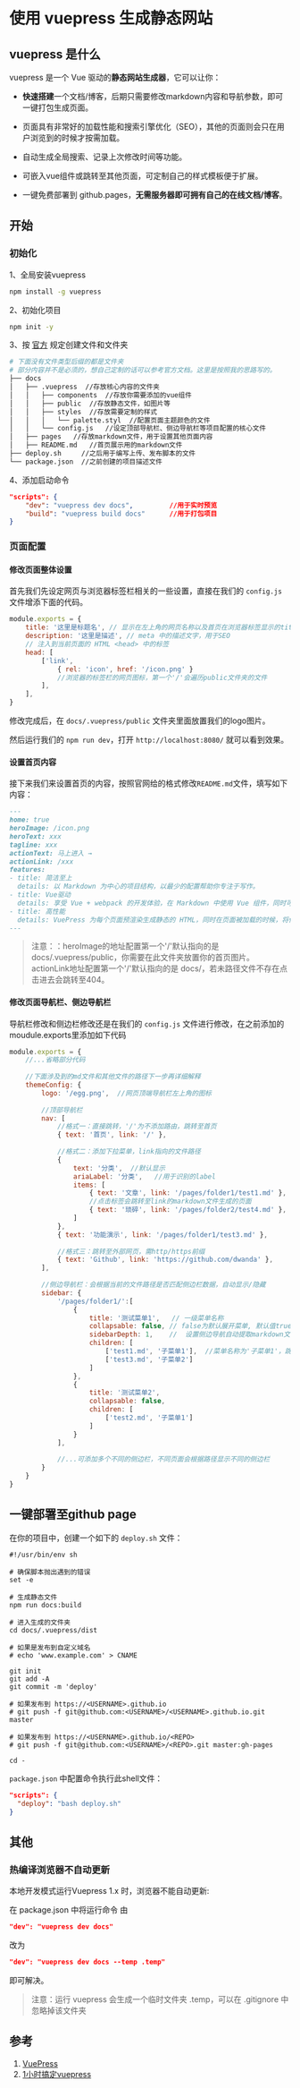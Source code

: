 # 使用 vuepress 生成静态网站

## vuepress 是什么

vuepress 是一个 Vue 驱动的**静态网站生成器**，它可以让你：

+ **快速搭建**一个文档/博客，后期只需要修改markdown内容和导航参数，即可一键打包生成页面。

+ 页面具有非常好的加载性能和搜索引擎优化（SEO），其他的页面则会只在用户浏览到的时候才按需加载。

+ 自动生成全局搜索、记录上次修改时间等功能。

+ 可嵌入vue组件或跳转至其他页面，可定制自己的样式模板便于扩展。

+ 一键免费部署到 github.pages，**无需服务器即可拥有自己的在线文档/博客**。



## 开始

### 初始化

1、全局安装vuepress

```bash
npm install -g vuepress
```

2、初始化项目

```bash
npm init -y
```

3、按 [官方](https://vuepress.vuejs.org/zh/guide/directory-structure.html) 规定创建文件和文件夹

```bash
# 下面没有文件类型后缀的都是文件夹
# 部分内容并不是必须的，想自己定制的话可以参考官方文档。这里是按照我的思路写的。
├── docs
│   ├── .vuepress  //存放核心内容的文件夹
│   │   ├── components  //存放你需要添加的vue组件
│   │   ├── public  //存放静态文件，如图片等
│   │   ├── styles  //存放需要定制的样式
│   │   │   └── palette.styl  //配置页面主题颜色的文件
│   │   └── config.js   //设定顶部导航栏、侧边导航栏等项目配置的核心文件
│   ├── pages   //存放markdown文件，用于设置其他页面内容
│   ├── README.md   //首页展示用的markdown文件
├── deploy.sh     //之后用于编写上传、发布脚本的文件
└── package.json  //之前创建的项目描述文件
```

4、添加启动命令

```json
"scripts": {
    "dev": "vuepress dev docs",         //用于实时预览
    "build": "vuepress build docs"      //用于打包项目
}
```



### 页面配置

#### 修改页面整体设置

首先我们先设定网页与浏览器标签栏相关的一些设置，直接在我们的 `config.js` 文件增添下面的代码。

```js
module.exports = {
    title: '这里是标题名', // 显示在左上角的网页名称以及首页在浏览器标签显示的title名称
    description: '这里是描述', // meta 中的描述文字，用于SEO
    // 注入到当前页面的 HTML <head> 中的标签
    head: [
        ['link', 
            { rel: 'icon', href: '/icon.png' }
            //浏览器的标签栏的网页图标，第一个'/'会遍历public文件夹的文件
        ],  
    ],
}
```

修改完成后，在 `docs/.vuepress/public` 文件夹里面放置我们的logo图片。

然后运行我们的 `npm run dev`，打开 `http://localhost:8080/` 就可以看到效果。

#### 设置首页内容

接下来我们来设置首页的内容，按照官网给的格式修改`README.md`文件，填写如下内容：

```markdown
---
home: true
heroImage: /icon.png
heroText: xxx
tagline: xxx
actionText: 马上进入 →
actionLink: /xxx
features:
- title: 简洁至上
  details: 以 Markdown 为中心的项目结构，以最少的配置帮助你专注于写作。
- title: Vue驱动
  details: 享受 Vue + webpack 的开发体验，在 Markdown 中使用 Vue 组件，同时可以使用 Vue 来开发自定义主题。
- title: 高性能
  details: VuePress 为每个页面预渲染生成静态的 HTML，同时在页面被加载的时候，将作为 SPA 运行。
---
```

> 注意：：heroImage的地址配置第一个'/'默认指向的是 docs/.vuepress/public，你需要在此文件夹放置你的首页图片。 actionLink地址配置第一个'/'默认指向的是 docs/，若未路径文件不存在点击进去会跳转至404。

#### 修改页面导航栏、侧边导航栏

导航栏修改和侧边栏修改还是在我们的 `config.js` 文件进行修改，在之前添加的moudule.exports里添加如下代码

```js
module.exports = {
    //...省略部分代码
    
    //下面涉及到的md文件和其他文件的路径下一步再详细解释
    themeConfig: {
        logo: '/egg.png',  //网页顶端导航栏左上角的图标
        
        //顶部导航栏
        nav: [           
            //格式一：直接跳转，'/'为不添加路由，跳转至首页
            { text: '首页', link: '/' },    
            
            //格式二：添加下拉菜单，link指向的文件路径
            {
                text: '分类',  //默认显示        
                ariaLabel: '分类',   //用于识别的label
                items: [
                    { text: '文章', link: '/pages/folder1/test1.md' },  
                    //点击标签会跳转至link的markdown文件生成的页面
                    { text: '琐碎', link: '/pages/folder2/test4.md' },
                ]
            },
            { text: '功能演示', link: '/pages/folder1/test3.md' },
            
            //格式三：跳转至外部网页，需http/https前缀
            { text: 'Github', link: 'https://github.com/dwanda' },
        ],
        
        //侧边导航栏：会根据当前的文件路径是否匹配侧边栏数据，自动显示/隐藏
        sidebar: {
            '/pages/folder1/':[         
                {
                    title: '测试菜单1',   // 一级菜单名称
                    collapsable: false, // false为默认展开菜单, 默认值true是折叠,
                    sidebarDepth: 1,    //  设置侧边导航自动提取markdown文件标题的层级，默认1为h2层级
                    children: [
                        ['test1.md', '子菜单1'],  //菜单名称为'子菜单1'，跳转至/pages/folder1/test1.md
                        ['test3.md', '子菜单2']
                    ]
                },
                {
                    title: '测试菜单2',
                    collapsable: false, 
                    children: [
                        ['test2.md', '子菜单1']
                    ]
                }
            ],
            
            //...可添加多个不同的侧边栏，不同页面会根据路径显示不同的侧边栏
        }
    }
}
```



## 一键部署至github page

在你的项目中，创建一个如下的 `deploy.sh` 文件：

```shell
#!/usr/bin/env sh

# 确保脚本抛出遇到的错误
set -e

# 生成静态文件
npm run docs:build

# 进入生成的文件夹
cd docs/.vuepress/dist

# 如果是发布到自定义域名
# echo 'www.example.com' > CNAME

git init
git add -A
git commit -m 'deploy'

# 如果发布到 https://<USERNAME>.github.io
# git push -f git@github.com:<USERNAME>/<USERNAME>.github.io.git master

# 如果发布到 https://<USERNAME>.github.io/<REPO>
# git push -f git@github.com:<USERNAME>/<REPO>.git master:gh-pages

cd -
```

`package.json` 中配置命令执行此shell文件：

```json
"scripts": {
  "deploy": "bash deploy.sh"
}
```



## 其他

### 热编译浏览器不自动更新

本地开发模式运行Vuepress 1.x 时，浏览器不能自动更新:

在 package.json 中将运行命令 由

```json
"dev": "vuepress dev docs"
```

改为

```json
"dev": "vuepress dev docs --temp .temp"
```

即可解决。

> 注意：运行 vuepress 会生成一个临时文件夹 .temp，可以在 .gitignore 中忽略掉该文件夹



## 参考

1. [VuePress](https://vuepress.vuejs.org/)
2. [1小时搞定vuepress](https://juejin.cn/post/6844903999129436174#heading-9)

